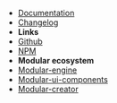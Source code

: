 - [Documentation](guide "Modular-plugin-epics - documentation")
- [Changelog](changelog "Modular-plugin-epics - changelog")
- **Links**
- [Github](https://github.com/cianciarusocataldo/modular-plugin-epics)
- [NPM](https://www.npmjs.com/package/modular-plugin-epics)
- **Modular ecosystem**
- [Modular-engine](https://github.com/cianciarusocataldo/modular-engine)
- [Modular-ui-components](https://github.com/cianciarusocataldo/modular-ui-components)
- [Modular-creator](https://github.com/cianciarusocataldo/modular-ui-creator)